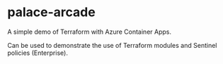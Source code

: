# palace-arcade
A simple demo of Terraform with Azure Container Apps.

Can be used to demonstrate the use of Terraform modules and Sentinel policies (Enterprise).
